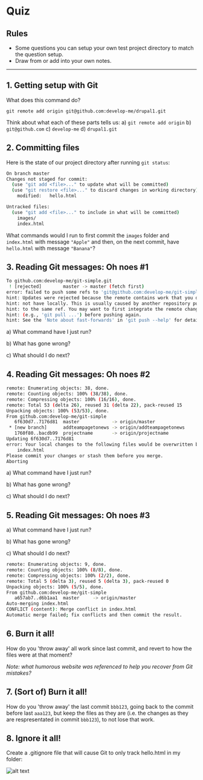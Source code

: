 # Quiz

## Rules

- Some questions you can setup your own test project directory to match the question setup.
- Draw from or add into your own notes.

---

## 1. Getting setup with Git

What does this command do?

`git remote add origin git@github.com:develop-me/drupal1.git`

Think about what each of these parts tells us:
a) `git remote add origin`
b) `git@github.com`
c) `develop-me`
d) `drupal1.git`


## 2. Committing files

Here is the state of our project directory after running `git status`:

```bash
On branch master
Changes not staged for commit:
  (use "git add <file>..." to update what will be committed)
  (use "git restore <file>..." to discard changes in working directory)
	modified:   hello.html

Untracked files:
  (use "git add <file>..." to include in what will be committed)
	images/
	index.html
```

What commands would I run to first commit the `images` folder and `index.html` with message `"Apple"` and then, on the next commit, have `hello.html` with message `"Banana"`?

## 3. Reading Git messages: Oh noes #1

```bash
To github.com:develop-me/git-simple.git
 ! [rejected]        master -> master (fetch first)
error: failed to push some refs to 'git@github.com:develop-me/git-simple.git'
hint: Updates were rejected because the remote contains work that you do
hint: not have locally. This is usually caused by another repository pushing
hint: to the same ref. You may want to first integrate the remote changes
hint: (e.g., 'git pull ...') before pushing again.
hint: See the 'Note about fast-forwards' in 'git push --help' for details.
```

a) What command have I just run?

b) What has gone wrong?

c) What should I do next?

## 4. Reading Git messages: Oh noes #2

```bash
remote: Enumerating objects: 38, done.
remote: Counting objects: 100% (38/38), done.
remote: Compressing objects: 100% (16/16), done.
remote: Total 53 (delta 26), reused 31 (delta 22), pack-reused 15
Unpacking objects: 100% (53/53), done.
From github.com:develop-me/git-simple
   6f630d7..7176d81  master            -> origin/master
 * [new branch]      addteampagetonews -> origin/addteampagetonews
   1760f80..bacdb99  projectname       -> origin/projectname
Updating 6f630d7..7176d81
error: Your local changes to the following files would be overwritten by merge:
	index.html
Please commit your changes or stash them before you merge.
Aborting
```

a) What command have I just run?

b) What has gone wrong?

c) What should I do next?

## 5. Reading Git messages: Oh noes #3

a) What command have I just run?

b) What has gone wrong?

c) What should I do next?

```bash
remote: Enumerating objects: 9, done.
remote: Counting objects: 100% (8/8), done.
remote: Compressing objects: 100% (2/2), done.
remote: Total 5 (delta 3), reused 5 (delta 3), pack-reused 0
Unpacking objects: 100% (5/5), done.
From github.com:develop-me/git-simple
   a657ab7..d6b1aa1  master     -> origin/master
Auto-merging index.html
CONFLICT (content): Merge conflict in index.html
Automatic merge failed; fix conflicts and then commit the result.
```
## 6. Burn it all!

How do you 'throw away' all work since last commit, and revert to how the files were at that moment?

*Note: what humorous website was referenced to help you recover from Git mistakes?*

## 7. (Sort of) Burn it all!

How do you 'throw away' the last commit `bbb123`, going back to the commit before last `aaa123`, but keep the files as they are (i.e. the changes as they are respresentated in commit `bbb123`), to not lose that work.

## 8. Ignore it all!

Create a .gitignore file that will cause Git to only track hello.html in my folder:

![alt text](https://github.com/develop-me/week-05--tooling/raw/master/resources/08.png "Quiz question 8 files")


